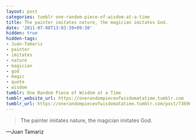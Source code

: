```yaml
---
layout: post
categories: tumblr one-random-piece-of-wisdom-at-a-time
title: The painter imitates nature, the magician imitates God.
date: '2011-07-08T13:03:39+09:30'
hidden: true
hidden-tags:
- Juan-Tamariz
- painter
- imitates
- nature
- magician
- god
- magic
- quote
- wisdom
tumblr: One Random Piece of Wisdom at a Time
tumblr_website_url: https://onerandompieceofwisdomatatime.tumblr.com
tumblr_url: https://onerandompieceofwisdomatatime.tumblr.com/post/7369677655/the-painter-imitates-nature-the-magician-imitates
---
```

> The painter imitates nature, the magician imitates God.

—Juan Tamariz
